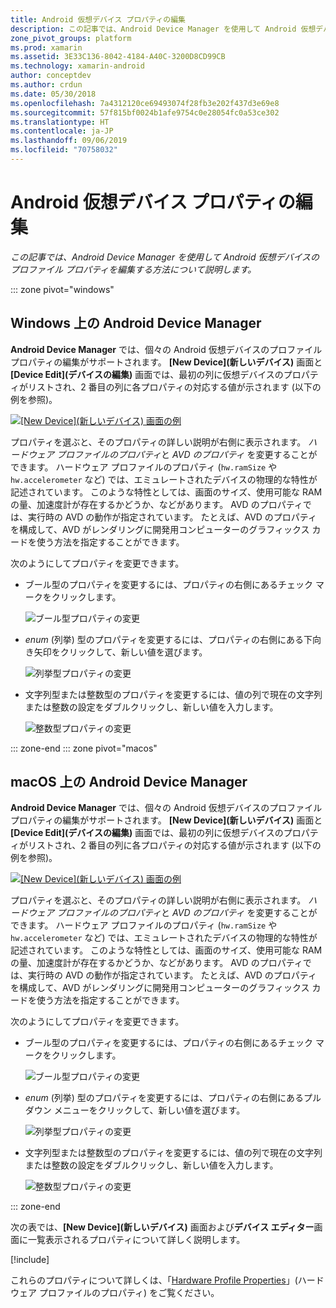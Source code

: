 ```yaml
---
title: Android 仮想デバイス プロパティの編集
description: この記事では、Android Device Manager を使用して Android 仮想デバイスのプロファイル プロパティを編集する方法について説明します。
zone_pivot_groups: platform
ms.prod: xamarin
ms.assetid: 3E33C136-8042-4184-A40C-3200D8CD99CB
ms.technology: xamarin-android
author: conceptdev
ms.author: crdun
ms.date: 05/30/2018
ms.openlocfilehash: 7a4312120ce69493074f28fb3e202f437d3e69e8
ms.sourcegitcommit: 57f815bf0024b1afe9754c0e28054fc0a53ce302
ms.translationtype: HT
ms.contentlocale: ja-JP
ms.lasthandoff: 09/06/2019
ms.locfileid: "70758032"
---
```

# <a name="editing-android-virtual-device-properties"></a>Android 仮想デバイス プロパティの編集

_この記事では、Android Device Manager を使用して Android 仮想デバイスのプロファイル プロパティを編集する方法について説明します。_

::: zone pivot="windows"

## <a name="android-device-manager-on-windows"></a>Windows 上の Android Device Manager

**Android Device Manager** では、個々の Android 仮想デバイスのプロファイル プロパティの編集がサポートされます。 **[New Device]\(新しいデバイス\)** 画面と **[Device Edit]\(デバイスの編集\)** 画面では、最初の列に仮想デバイスのプロパティがリストされ、2 番目の列に各プロパティの対応する値が示されます (以下の例を参照)。 

[![[New Device]\(新しいデバイス\) 画面の例](device-properties-images/win/01-new-device-editor-sml.png)](device-properties-images/win/01-new-device-editor.png#lightbox)

プロパティを選ぶと、そのプロパティの詳しい説明が右側に表示されます。 *ハードウェア プロファイルのプロパティ*と *AVD のプロパティ* を変更することができます。 ハードウェア プロファイルのプロパティ (`hw.ramSize` や `hw.accelerometer` など) では、エミュレートされたデバイスの物理的な特性が記述されています。 このような特性としては、画面のサイズ、使用可能な RAM の量、加速度計が存在するかどうか、などがあります。 AVD のプロパティでは、実行時の AVD の動作が指定されています。 たとえば、AVD のプロパティを構成して、AVD がレンダリングに開発用コンピューターのグラフィックス カードを使う方法を指定することができます。

次のようにしてプロパティを変更できます。

- ブール型のプロパティを変更するには、プロパティの右側にあるチェック マークをクリックします。

    ![ブール型プロパティの変更](device-properties-images/win/02-boolean-value.png)

- *enum* (列挙) 型のプロパティを変更するには、プロパティの右側にある下向き矢印をクリックして、新しい値を選びます。

    ![列挙型プロパティの変更](device-properties-images/win/04-enum-value.png)

- 文字列型または整数型のプロパティを変更するには、値の列で現在の文字列または整数の設定をダブルクリックし、新しい値を入力します。

    ![整数型プロパティの変更](device-properties-images/win/03-integer-value.png)

::: zone-end
::: zone pivot="macos"

## <a name="android-device-manager-on-macos"></a>macOS 上の Android Device Manager

**Android Device Manager** では、個々の Android 仮想デバイスのプロファイル プロパティの編集がサポートされます。 **[New Device]\(新しいデバイス\)** 画面と **[Device Edit]\(デバイスの編集\)** 画面では、最初の列に仮想デバイスのプロパティがリストされ、2 番目の列に各プロパティの対応する値が示されます (以下の例を参照)。 

[![[New Device]\(新しいデバイス\) 画面の例](device-properties-images/mac/01-new-device-editor-sml.png)](device-properties-images/mac/01-new-device-editor.png#lightbox)

プロパティを選ぶと、そのプロパティの詳しい説明が右側に表示されます。 *ハードウェア プロファイルのプロパティ*と *AVD のプロパティ* を変更することができます。 ハードウェア プロファイルのプロパティ (`hw.ramSize` や `hw.accelerometer` など) では、エミュレートされたデバイスの物理的な特性が記述されています。 このような特性としては、画面のサイズ、使用可能な RAM の量、加速度計が存在するかどうか、などがあります。 AVD のプロパティでは、実行時の AVD の動作が指定されています。 たとえば、AVD のプロパティを構成して、AVD がレンダリングに開発用コンピューターのグラフィックス カードを使う方法を指定することができます。

次のようにしてプロパティを変更できます。

- ブール型のプロパティを変更するには、プロパティの右側にあるチェック マークをクリックします。

    ![ブール型プロパティの変更](device-properties-images/mac/02-boolean-value.png)

- *enum* (列挙) 型のプロパティを変更するには、プロパティの右側にあるプルダウン メニューをクリックして、新しい値を選びます。

    ![列挙型プロパティの変更](device-properties-images/mac/04-enum-value.png)

- 文字列型または整数型のプロパティを変更するには、値の列で現在の文字列または整数の設定をダブルクリックし、新しい値を入力します。

    ![整数型プロパティの変更](device-properties-images/mac/03-integer-value.png)

::: zone-end

次の表では、**[New Device]\(新しいデバイス\)** 画面および**デバイス エディター**画面に一覧表示されるプロパティについて詳しく説明します。

[!include[](~/android/includes/emulator-properties.md)]

これらのプロパティについて詳しくは、「[Hardware Profile Properties](https://developer.android.com/studio/run/managing-avds.html#hpproperties)」(ハードウェア プロファイルのプロパティ) をご覧ください。
